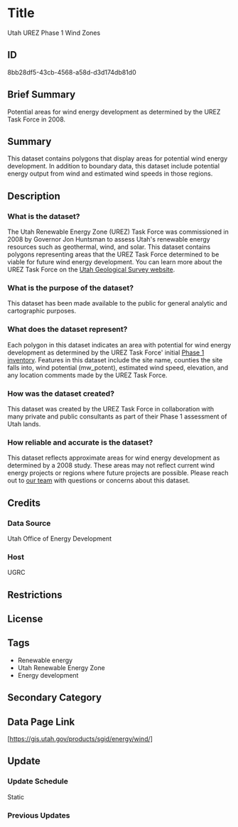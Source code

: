 # Title

Utah UREZ Phase 1 Wind Zones

## ID

8bb28df5-43cb-4568-a58d-d3d174db81d0

## Brief Summary

Potential areas for wind energy development as determined by the UREZ Task Force in 2008.

## Summary

This dataset contains polygons that display areas for potential wind energy development. In addition to boundary data, this dataset include potential energy output from wind and estimated wind speeds in those regions.

## Description

### What is the dataset?

The Utah Renewable Energy Zone (UREZ) Task Force was commissioned in 2008 by Governor Jon Huntsman to assess Utah's renewable energy resources such as geothermal, wind, and solar. This dataset contains polygons representing areas that the UREZ Task Force determined to be viable for future wind energy development. You can learn more about the UREZ Task Force on the [Utah Geological Survey website](https://geology.utah.gov/map-pub/survey-notes/energy-news/energy-news-utahs-renewable-energy-zone-assessment/).

### What is the purpose of the dataset?

This dataset has been made available to the public for general analytic and cartographic purposes.

### What does the dataset represent?

Each polygon in this dataset indicates an area with potential for wind energy development as determined by the UREZ Task Force' initial [Phase 1 inventory](https://ugspub.nr.utah.gov/publications/misc_pubs/MP-09-1.pdf). Features in this dataset include the site name, counties the site falls into, wind potential (mw_potent), estimated wind speed, elevation, and any location comments made by the UREZ Task Force.

### How was the dataset created?

This dataset was created by the UREZ Task Force in collaboration with many private and public consultants as part of their Phase 1 assessment of Utah lands.

### How reliable and accurate is the dataset?

This dataset reflects approximate areas for wind energy development as determined by a 2008 study. These areas may not reflect current wind energy projects or regions where future projects are possible. Please reach out to [our team](https://gis.utah.gov/contact/) with questions or concerns about this dataset.

## Credits

### Data Source

Utah Office of Energy Development

### Host

UGRC

## Restrictions

## License

## Tags

- Renewable energy
- Utah Renewable Energy Zone
- Energy development

## Secondary Category

## Data Page Link

[https://gis.utah.gov/products/sgid/energy/wind/]

## Update

### Update Schedule

Static

### Previous Updates
